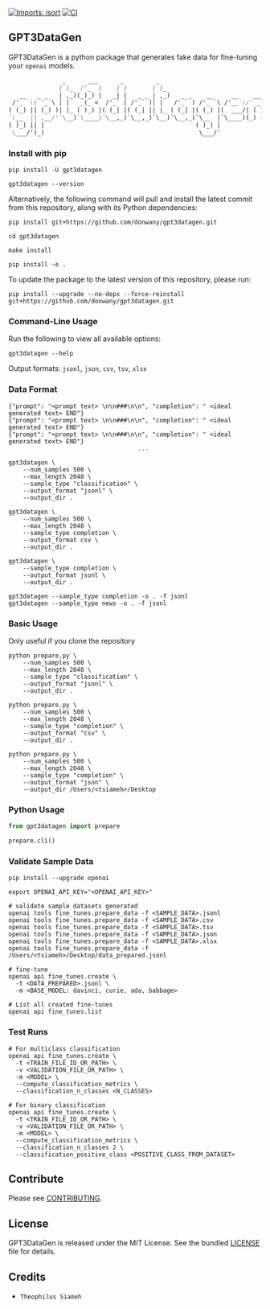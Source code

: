 [![Imports: isort](https://img.shields.io/badge/%20imports-isort-%231674b1?style=flat&labelColor=ef8336)](https://pycqa.github.io/isort/)
[![CI](https://github.com/donwany/gpt3datagen/actions/workflows/CI.yml/badge.svg)](https://github.com/donwany/gpt3datagen/actions/workflows/CI.yml)
## GPT3DataGen
GPT3DataGen is a python package that generates fake data for fine-tuning your `openai` models.
```markdown
               _      ___      _         _
              ( )_  /'_  )    ( )       ( )_
   __   _ _   | ,_)(_)_) |   _| |   _ _ | ,_)   _ _    __     __    ___
 /'_ `\( '_`\ | |   _(_ <  /'_` | /'_` )| |   /'_` ) /'_ `\ /'__`\/' _ `\
( (_) || (_) )| |_ ( )_) |( (_| |( (_| || |_ ( (_| |( (_) |(  ___/| ( ) |
`\__  || ,__/'`\__)`\____)`\__,_)`\__,_)`\__)`\__,_)`\__  |`\____)(_) (_)
( )_) || |                                          ( )_) |
 \___/'(_)                                           \___/'


```

### Install with pip
```shell
pip install -U gpt3datagen

gpt3datagen --version
```
Alternatively, the following command will pull and install the latest commit
from this repository, along with its Python dependencies:
```shell
pip install git+https://github.com/donwany/gpt3datagen.git

cd gpt3datagen

make install

pip install -e . 
```
To update the package to the latest version of this repository, please run:
```shell
pip install --upgrade --no-deps --force-reinstall git+https://github.com/donwany/gpt3datagen.git
```

### Command-Line Usage
Run the following to view all available options:
```shell
gpt3datagen --help
```
Output formats: `jsonl`, `json`, `csv`, `tsv`, `xlsx`

### Data Format
```shell
{"prompt": "<prompt text> \n\n###\n\n", "completion": " <ideal generated text> END"}
{"prompt": "<prompt text> \n\n###\n\n", "completion": " <ideal generated text> END"}
{"prompt": "<prompt text> \n\n###\n\n", "completion": " <ideal generated text> END"}
                                    ...
```
```shell
gpt3datagen \
    --num_samples 500 \
    --max_length 2048 \
    --sample_type "classification" \
    --output_format "jsonl" \
    --output_dir .
    
gpt3datagen \
    --num_samples 500 \
    --max_length 2048 \
    --sample_type completion \
    --output_format csv \
    --output_dir .

gpt3datagen \
    --sample_type completion \
    --output_format jsonl \
    --output_dir .
    
gpt3datagen --sample_type completion -o . -f jsonl
gpt3datagen --sample_type news -o . -f jsonl
```

### Basic Usage
Only useful if you clone the repository
```shell
python prepare.py \
    --num_samples 500 \
    --max_length 2048 \
    --sample_type "classification" \
    --output_format "jsonl" \
    --output_dir .

python prepare.py \
    --num_samples 500 \
    --max_length 2048 \
    --sample_type "completion" \
    --output_format "csv" \
    --output_dir .
    
python prepare.py \
    --num_samples 500 \
    --max_length 2048 \
    --sample_type "completion" \
    --output_format "json" \
    --output_dir /Users/<tsiameh>/Desktop
```
### Python Usage
```python
from gpt3datagen import prepare

prepare.cli()
```
### Validate Sample Data
```shell
pip install --upgrade openai

export OPENAI_API_KEY="<OPENAI_API_KEY>"

# validate sample datasets generated
openai tools fine_tunes.prepare_data -f <SAMPLE_DATA>.jsonl
openai tools fine_tunes.prepare_data -f <SAMPLE_DATA>.csv
openai tools fine_tunes.prepare_data -f <SAMPLE_DATA>.tsv
openai tools fine_tunes.prepare_data -f <SAMPLE_DATA>.json
openai tools fine_tunes.prepare_data -f <SAMPLE_DATA>.xlsx
openai tools fine_tunes.prepare_data -f /Users/<tsiameh>/Desktop/data_prepared.jsonl

# fine-tune
openai api fine_tunes.create \
  -t <DATA_PREPARED>.jsonl \
  -m <BASE_MODEL: davinci, curie, ada, babbage>
  
# List all created fine-tunes
openai api fine_tunes.list
```

### Test Runs
```shell
# For multiclass classification
openai api fine_tunes.create \
  -t <TRAIN_FILE_ID_OR_PATH> \
  -v <VALIDATION_FILE_OR_PATH> \
  -m <MODEL> \
  --compute_classification_metrics \
  --classification_n_classes <N_CLASSES>

# For binary classification
openai api fine_tunes.create \
  -t <TRAIN_FILE_ID_OR_PATH> \
  -v <VALIDATION_FILE_OR_PATH> \
  -m <MODEL> \
  --compute_classification_metrics \
  --classification_n_classes 2 \
  --classification_positive_class <POSITIVE_CLASS_FROM_DATASET>
```

Contribute
----------
Please see [CONTRIBUTING](https://github.com/donwany/gpt3datagen/blob/main/CONTRIBUTING.rst).

License
-------
GPT3DataGen is released under the MIT License. See the bundled [LICENSE](https://github.com/donwany/gpt3datagen/blob/main/LICENCE.txt) file
for details.

Credits
-------
-  `Theophilus Siameh`
